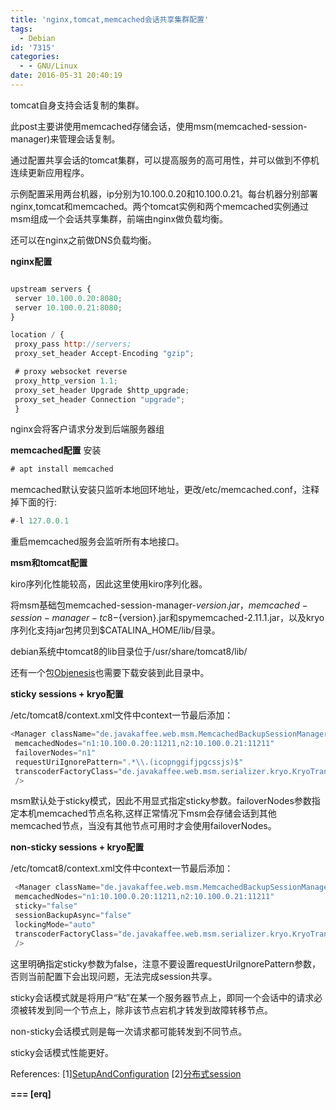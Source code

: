 ```yaml
---
title: 'nginx,tomcat,memcached会话共享集群配置'
tags:
  - Debian
id: '7315'
categories:
  - - GNU/Linux
date: 2016-05-31 20:40:19
---
```



<!-- more -->
tomcat自身支持会话复制的集群。

此post主要讲使用memcached存储会话，使用msm(memcached-session-manager)来管理会话复制。

通过配置共享会话的tomcat集群，可以提高服务的高可用性，并可以做到不停机连续更新应用程序。

示例配置采用两台机器，ip分别为10.100.0.20和10.100.0.21。每台机器分别部署nginx,tomcat和memcached。两个tomcat实例和两个memcached实例通过msm组成一个会话共享集群，前端由nginx做负载均衡。

还可以在nginx之前做DNS负载均衡。

**nginx配置**

```js

upstream servers {
 server 10.100.0.20:8080;
 server 10.100.0.21:8080;
}

location / {
 proxy_pass http://servers;
 proxy_set_header Accept-Encoding "gzip";

 # proxy websocket reverse
 proxy_http_version 1.1;
 proxy_set_header Upgrade $http_upgrade;
 proxy_set_header Connection "upgrade";
 }
```

nginx会将客户请求分发到后端服务器组

**memcached配置**
安装

```js
# apt install memcached
```

memcached默认安装只监听本地回环地址，更改/etc/memcached.conf，注释掉下面的行:

```js
#-l 127.0.0.1
```

重启memcached服务会监听所有本地接口。

**msm和tomcat配置**

kiro序列化性能较高，因此这里使用kiro序列化器。

将msm基础包memcached-session-manager-${version}.jar，memcached-session-manager-tc8-${version}.jar和spymemcached-2.11.1.jar，以及kryo序列化支持jar包拷贝到$CATALINA_HOME/lib/目录。

debian系统中tomcat8的lib目录位于/usr/share/tomcat8/lib/

还有一个包[Objenesis](http://objenesis.org/download.html)也需要下载安装到此目录中。

**sticky sessions + kryo配置**

/etc/tomcat8/context.xml文件中context一节最后添加：
```js
<Manager className="de.javakaffee.web.msm.MemcachedBackupSessionManager"
 memcachedNodes="n1:10.100.0.20:11211,n2:10.100.0.21:11211"
 failoverNodes="n1"
 requestUriIgnorePattern=".*\\.(icopnggifjpgcssjs)$"
 transcoderFactoryClass="de.javakaffee.web.msm.serializer.kryo.KryoTranscoderFactory"
 />
```

msm默认处于sticky模式，因此不用显式指定sticky参数。failoverNodes参数指定本机memcached节点名称,这样正常情况下msm会存储会话到其他memcached节点，当没有其他节点可用时才会使用failoverNodes。

**non-sticky sessions + kryo配置**

/etc/tomcat8/context.xml文件中context一节最后添加：
```js
 <Manager className="de.javakaffee.web.msm.MemcachedBackupSessionManager"
 memcachedNodes="n1:10.100.0.20:11211,n2:10.100.0.21:11211"
 sticky="false"
 sessionBackupAsync="false"
 lockingMode="auto"
 transcoderFactoryClass="de.javakaffee.web.msm.serializer.kryo.KryoTranscoderFactory"
 />
```

这里明确指定sticky参数为false，注意不要设置requestUriIgnorePattern参数，否则当前配置下会出现问题，无法完成session共享。

sticky会话模式就是将用户“粘”在某一个服务器节点上，即同一个会话中的请求必须被转发到同一个节点上，除非该节点宕机才转发到故障转移节点。

non-sticky会话模式则是每一次请求都可能转发到不同节点。

sticky会话模式性能更好。

References:
\[1\][SetupAndConfiguration](https://github.com/magro/memcached-session-manager/wiki/SetupAndConfiguration)
\[2\][分布式session](http://www.cnblogs.com/zhengyun_ustc/archive/2012/11/17/topic4.html)

**\===
\[erq\]**